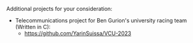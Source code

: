 Additional projects for your consideration:

- Telecommunications project for Ben Gurion's university racing team (Written in C):
  - https://github.com/YarinSuissa/VCU-2023
